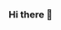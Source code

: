 ### Hi there 👋

<!--
**lnginyard/lnginyard** is a ✨ _special_ ✨ repository because its `README.md` (this file) appears on your GitHub profile.

[![Lorenzo's GitHub stats](https://github-readme-stats.vercel.app/api?username=lnginyard&count_private=true)](https://github.com/lnginyard/github-readme-stats)

Here are some key info about me:

- 🔭 I’m currently working on my professional developer portfolio📇👨🏾‍💻
- 🌱 I’m currently learning IBMz/OS Zowe Mainframe System, COBOL & Java algorithms👾🤖🎛
- 👯 I’m looking to collaborate on opensource projects🙋🏾‍♂️👨🏾‍💻
- 🤔 I’m looking for help with finding employment with a great company who's looking for a focused, hungry & intelligent young professional❗️❕ 
- 💬 Ask me about the struggle in switching careers & finding a 6 figure dream job😖😓🥱
- 📫 How to reach me: 📧lnginyard@gmail.com 💼https://wwwlinkedin.com/lorenzo-ginyard 🐥@4evarocboizoe
- 😄 Pronouns: HE/HIM/SIR🌈
- ⚡ Fun fact: I love to draw/paint👨🏾‍🎨, is musically inclined - sing🎙 & played  the saxphone🎵 & the flute🎶 & a lifelong learner📚
-->
